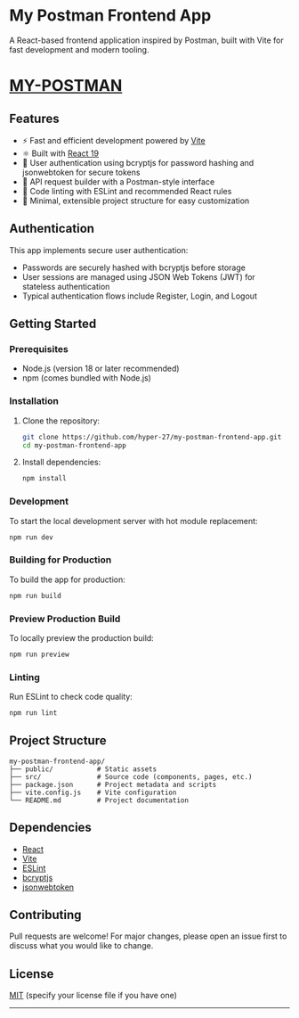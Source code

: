 # My Postman Frontend App

A React-based frontend application inspired by Postman, built with Vite for fast development and modern tooling.
# <a href="https://my-postman-frontend-app.vercel.app/">MY-POSTMAN</a>

## Features

- ⚡️ Fast and efficient development powered by [Vite](https://vitejs.dev/)
- ⚛️ Built with [React 19](https://react.dev/)
- 🔐 User authentication using bcryptjs for password hashing and jsonwebtoken for secure tokens
- 📝 API request builder with a Postman-style interface
- 🧹 Code linting with ESLint and recommended React rules
- 🌱 Minimal, extensible project structure for easy customization

## Authentication

This app implements secure user authentication:

- Passwords are securely hashed with bcryptjs before storage
- User sessions are managed using JSON Web Tokens (JWT) for stateless authentication
- Typical authentication flows include Register, Login, and Logout

## Getting Started

### Prerequisites

- Node.js (version 18 or later recommended)
- npm (comes bundled with Node.js)

### Installation

1. Clone the repository:
   ```bash
   git clone https://github.com/hyper-27/my-postman-frontend-app.git
   cd my-postman-frontend-app
   ```

2. Install dependencies:
   ```bash
   npm install
   ```

### Development

To start the local development server with hot module replacement:

```bash
npm run dev
```

### Building for Production

To build the app for production:

```bash
npm run build
```

### Preview Production Build

To locally preview the production build:

```bash
npm run preview
```

### Linting

Run ESLint to check code quality:

```bash
npm run lint
```

## Project Structure

```
my-postman-frontend-app/
├── public/           # Static assets
├── src/              # Source code (components, pages, etc.)
├── package.json      # Project metadata and scripts
├── vite.config.js    # Vite configuration
└── README.md         # Project documentation
```

## Dependencies

- [React](https://react.dev/)
- [Vite](https://vitejs.dev/)
- [ESLint](https://eslint.org/)
- [bcryptjs](https://github.com/dcodeIO/bcrypt.js)
- [jsonwebtoken](https://github.com/auth0/node-jsonwebtoken)

## Contributing

Pull requests are welcome! For major changes, please open an issue first to discuss what you would like to change.

## License

[MIT](LICENSE) (specify your license file if you have one)

---
